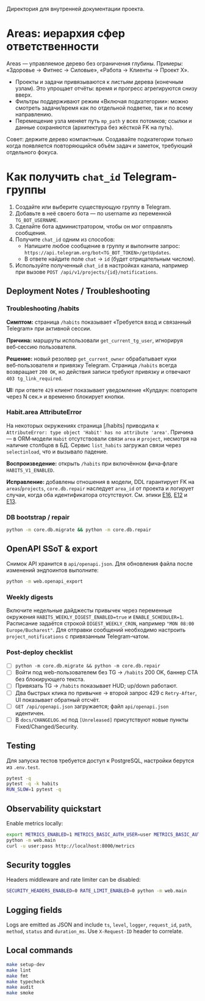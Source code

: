 Директория для внутренней документации проекта.

# Areas: иерархия сфер ответственности

Areas — управляемое дерево без ограничения глубины. Примеры: «Здоровье → Фитнес → Силовые», «Работа → Клиенты → Проект X».

- Проекты и задачи привязываются к листьям дерева (конечным узлам). Это упрощает отчёты: время и прогресс агрегируются снизу вверх.
- Фильтры поддерживают режим «Включая подкатегории»: можно смотреть задачи/время как по отдельной подветке, так и по всему направлению.
- Перемещение узла меняет путь `mp_path` у всех потомков; ссылки и данные сохраняются (архитектура без жёсткой FK на путь).

Совет: держите дерево компактным. Создавайте подкатегории только когда появляется повторяющийся объём задач и заметок, требующий отдельного фокуса.


# Как получить `chat_id` Telegram-группы

1. Создайте или выберите существующую группу в Telegram.
2. Добавьте в неё своего бота — по username из переменной `TG_BOT_USERNAME`.
3. Сделайте бота администратором, чтобы он мог отправлять сообщения.
4. Получите `chat_id` одним из способов:
   - Напишите любое сообщение в группу и выполните запрос:
     `https://api.telegram.org/bot<TG_BOT_TOKEN>/getUpdates`.
   - В ответе найдите поле `chat` → `id` (будет отрицательным числом).
5. Используйте полученный `chat_id` в настройках канала, например при вызове
   `POST /api/v1/projects/{id}/notifications`.

## Deployment Notes / Troubleshooting

### Troubleshooting /habits

**Симптом:** страница `/habits` показывает «Требуется вход и связанный Telegram» при активной сессии.

**Причина:** маршруты использовали `get_current_tg_user`, игнорируя веб‑сессию пользователя.

**Решение:** новый резолвер `get_current_owner` обрабатывает куки веб‑пользователя и привязку Telegram. Страница `/habits` всегда возвращает `200 OK`, но действия записи требуют привязку и отвечают `403 tg_link_required`.

**UI:** при ответе `429` клиент показывает уведомление «Кулдаун: повторите через N сек.» и временно блокирует кнопки.

### Habit.area AttributeError

На некоторых окружениях страница [/habits] приводила к `AttributeError: type object 'Habit' has no attribute 'area'`.
Причина — в ORM‑модели `Habit` отсутствовали связи `area` и `project`, несмотря на наличие столбцов в БД.
Сервис `list_habits` загружал связи через `selectinload`, что и вызывало падение.

**Воспроизведение:** открыть `/habits` при включённом фича‑флаге `HABITS_V1_ENABLED`.

**Исправление:** добавлены отношения в модели, DDL гарантирует FK на `areas`/`projects`,
`core.db.repair` наследует `area_id` от проекта и логирует случаи, когда оба идентификатора отсутствуют.
См. эпики [E16](./BACKLOG.md#e16-habits), [E12](./BACKLOG.md#e12-calendaralarms-fusion-сегодня--общий-список)
и [E13](./BACKLOG.md#e13-tasks--time-para-first).

### DB bootstrap / repair

```bash
python -m core.db.migrate && python -m core.db.repair
```

## OpenAPI SSoT & export

Снимок API хранится в `api/openapi.json`. Для обновления файла после
изменений эндпоинтов выполните:

```bash
python -m web.openapi_export
```

### Weekly digests

Включите недельные дайджесты привычек через переменные окружения
`HABITS_WEEKLY_DIGEST_ENABLED=true` и `ENABLE_SCHEDULER=1`. Расписание
задаётся строкой `DIGEST_WEEKLY_CRON`, например `"MON 08:00 Europe/Bucharest"`.
Для отправки сообщений необходимо настроить `project_notifications` с
привязанным Telegram‑чатом.

### Post-deploy checklist

- [ ] `python -m core.db.migrate && python -m core.db.repair`
- [ ] Войти под web-пользователем без TG → `/habits` 200 OK, баннер CTA без блокирующего текста.
- [ ] Привязать TG → `/habits` показывает HUD; up/down работают.
- [ ] Два быстрых клика по привычке → второй запрос 429 с `Retry-After`, UI показывает обратный отсчёт.
- [ ] `GET /api/openapi.json` загружается; файл `api/openapi.json` идентичен.
- [ ] В `docs/CHANGELOG.md` под `[Unreleased]` присутствуют новые пункты Fixed/Changed/Security.

## Testing

Для запуска тестов требуется доступ к PostgreSQL, настройки берутся из `.env.test`.

```bash
pytest -q
pytest -q -k habits
RUN_SLOW=1 pytest -q
```

## Observability quickstart

Enable metrics locally:

```bash
export METRICS_ENABLED=1 METRICS_BASIC_AUTH_USER=user METRICS_BASIC_AUTH_PASS=pass
python -m web.main
curl -u user:pass http://localhost:8000/metrics
```

## Security toggles

Headers middleware and rate limiter can be disabled:

```bash
SECURITY_HEADERS_ENABLED=0 RATE_LIMIT_ENABLED=0 python -m web.main
```

## Logging fields

Logs are emitted as JSON and include `ts`, `level`, `logger`, `request_id`, `path`, `method`, `status` and `duration_ms`.
Use `X-Request-ID` header to correlate.

## Local commands

```bash
make setup-dev
make lint
make fmt
make typecheck
make audit
make smoke
```

